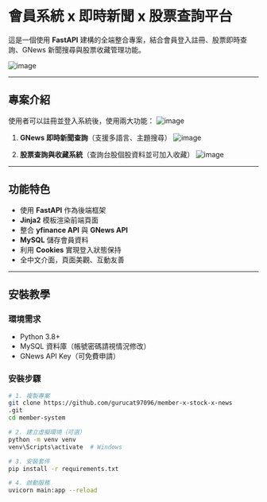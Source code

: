 # 會員系統 x 即時新聞 x 股票查詢平台

這是一個使用 **FastAPI** 建構的全端整合專案，結合會員登入註冊、股票即時查詢、GNews 新聞搜尋與股票收藏管理功能。

![image](https://imgur.com/a/CTbK6ty)


---

##  專案介紹

使用者可以註冊並登入系統後，使用兩大功能：
![image](https://imgur.com/Td4yjQj)


1. **GNews 即時新聞查詢**（支援多語言、主題搜尋）
 ![image](https://imgur.com/W6bdJsF)

2. **股票查詢與收藏系統**（查詢台股個股資料並可加入收藏）
![image]((https://imgur.com/yYhUgGE))

---

##  功能特色

- 使用 **FastAPI** 作為後端框架
- **Jinja2** 模板渲染前端頁面
- 整合 **yfinance API** 與 **GNews API**
- **MySQL** 儲存會員資料
- 利用 **Cookies** 實現登入狀態保持
- 全中文介面，頁面美觀、互動友善

---

##  安裝教學

###  環境需求

- Python 3.8+
- MySQL 資料庫（帳號密碼請視情況修改）
- GNews API Key（可免費申請）

###  安裝步驟

```bash
# 1. 複製專案
git clone https://github.com/gurucat97096/member-x-stock-x-news
.git
cd member-system

# 2. 建立虛擬環境（可選）
python -m venv venv
venv\Scripts\activate  # Windows

# 3. 安裝套件
pip install -r requirements.txt

# 4. 啟動服務
uvicorn main:app --reload
